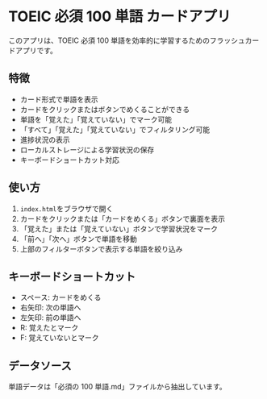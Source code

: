 # TOEIC 必須 100 単語 カードアプリ

このアプリは、TOEIC 必須 100 単語を効率的に学習するためのフラッシュカードアプリです。

## 特徴

- カード形式で単語を表示
- カードをクリックまたはボタンでめくることができる
- 単語を「覚えた」「覚えていない」でマーク可能
- 「すべて」「覚えた」「覚えていない」でフィルタリング可能
- 進捗状況の表示
- ローカルストレージによる学習状況の保存
- キーボードショートカット対応

## 使い方

1. `index.html`をブラウザで開く
2. カードをクリックまたは「カードをめくる」ボタンで裏面を表示
3. 「覚えた」または「覚えていない」ボタンで学習状況をマーク
4. 「前へ」「次へ」ボタンで単語を移動
5. 上部のフィルターボタンで表示する単語を絞り込み

## キーボードショートカット

- スペース: カードをめくる
- 右矢印: 次の単語へ
- 左矢印: 前の単語へ
- R: 覚えたとマーク
- F: 覚えていないとマーク

## データソース

単語データは「必須の 100 単語.md」ファイルから抽出しています。
